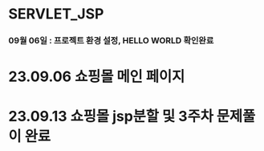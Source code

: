 # SERVLET_JSP
### 09월 06일 : 프로젝트 환경 설정, HELLO WORLD 확인완료
# 23.09.06 쇼핑몰 메인 페이지
# 23.09.13 쇼핑몰 jsp분할 및 3주차 문제풀이 완료
